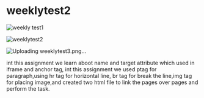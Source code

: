 # weeklytest2
![weekly test1](https://github.com/ranje-dotcom/weeklytest2/assets/110253814/83318952-f9b0-4b36-8247-6efe1c64b1c8)

![weeklytest2](https://github.com/ranje-dotcom/weeklytest2/assets/110253814/574d7809-aa27-42ea-96cb-ff84fe8bcfe6)

![Uploading weeklytest3.png…]()

int this assignment we learn aboot name and target attribute which used in iframe and anchor tag, int this assignment we used ptag for paragraph,using hr tag for horizontal line, br tag for break the line,img tag for placing image,and created two html file to link the pages over pages and perform the task.
